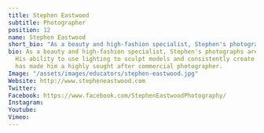 ```yaml
---
title: Stephen Eastwood
subtitle: Photographer
position: 12
name: Stephen Eastwood
short_bio: "As a beauty and high-fashion specialist, Stephen's photographs are always striking. His ability to use lighting to sculpt models and consistently create alluring images has made him a highly sought after commercial photographer."
bio: As a beauty and high-fashion specialist, Stephen's photographs are always striking.
  His ability to use lighting to sculpt models and consistently create alluring images
  has made him a highly sought after commercial photographer.
Image: "/assets/images/educators/stephen-eastwood.jpg"
Website: http://www.stepheneastwood.com
Twitter: 
Facebook: https://www.facebook.com/StephenEastwoodPhotography/
Instagram: 
Youtube: 
Vimeo: 
---
```



